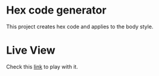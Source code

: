 # Hex code generator
This project creates hex code and applies to the body style.

# Live View
Check this [link](https://mrokon30.github.io/hex-color/) to play with it.